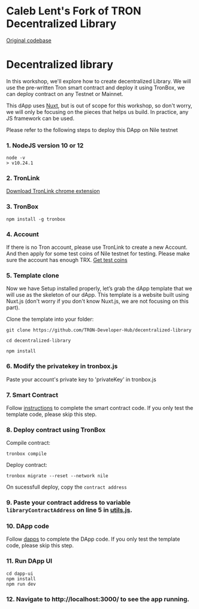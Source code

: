 # Caleb Lent's Fork of TRON Decentralized Library

[Original codebase](https://github.com/TRON-Developer-Hub/decentralized-library)

# Decentralized library

In this workshop, we'll explore how to create decentralized Library. We will use the pre-written Tron smart contract and deploy it using TronBox, we can deploy contract on any Testnet or Mainnet.

This dApp uses [Nuxt](https://nuxtjs.org/), but is out of scope for this workshop, so don't worry, we will only be focusing on the pieces that helps us build. In practice, any JS framework can be used.

Please refer to the following steps to deploy this DApp on Nile testnet

### 1. NodeJS version 10 or 12

```
node -v
> v10.24.1
```

### 2. TronLink

[Download TronLink chrome extension](https://www.tronlink.org/)

### 3. TronBox

```
npm install -g tronbox
```

### 4. Account

If there is no Tron account, please use TronLink to create a new Account. And then apply for some test coins of Nile testnet for testing. Please make sure the account has enough TRX. [Get test coins](https://nileex.io/join/getJoinPage)

### 5. Template clone

Now we have Setup installed properly, let’s grab the dApp template that we will use as the skeleton of our dApp. This template is a website built using Nuxt.js (don't worry if you don't know Nuxt.js, we are not focusing on this part).

Clone the template into your folder:

```
git clone https://github.com/TRON-Developer-Hub/decentralized-library

cd decentralized-library

npm install
```

### 6. Modify the privatekey in tronbox.js

Paste your account's private key to 'privateKey' in tronbox.js

### 7. Smart Contract

Follow [instructions](./instructions.md) to complete the smart contract code. If you only test the template code, please skip this step.

### 8. Deploy contract using TronBox

Compile contract:

```
tronbox compile
```

Deploy contract:

```
tronbox migrate --reset --network nile
```

On sucessfull deploy, copy the `contract address`

### 9. Paste your contract address to variable `libraryContractAddress` on line 5 in [utils.js](./dapp-ui/plugins/utils.js).

### 10. DApp code

Follow [dapps](./dapps.md) to complete the DApp code. If you only test the template code, please skip this step.

### 11. Run DApp UI

```
cd dapp-ui
npm install
npm run dev
```

### 12. Navigate to http://localhost:3000/ to see the app running.
